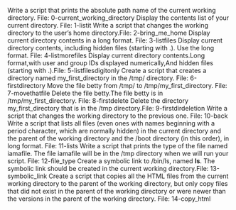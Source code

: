 Write a script that prints the absolute path name of the current working directory. File: 0-current_working_directory
Display the contents list of your current directory. File: 1-listit
Write a script that changes the working directory to the user’s home directory.File: 2-bring_me_home
Display current directory contents in a long format. File: 3-listfiles
Display current directory contents, including hidden files (starting with .). Use the long format. File: 4-listmorefiles
Display current directory contents.Long format,with user and group IDs displayed numerically,And hidden files (starting with .).File: 5-listfilesdigitonly
Create a script that creates a directory named my_first_directory in the /tmp/ directory. File: 6-firstdirectory
Move the file betty from /tmp/ to /tmp/my_first_directory. File: 7-movethatfile
Delete the file betty.The file betty is in /tmp/my_first_directory. File: 8-firstdelete
Delete the directory my_first_directory that is in the /tmp directory.File: 9-firstdirdeletion
Write a script that changes the working directory to the previous one. File: 10-back
Write a script that lists all files (even ones with names beginning with a period character, which are normally hidden) in the current directory and the parent of the working directory and the /boot directory (in this order), in long format. File: 11-lists
Write a script that prints the type of the file named iamafile. The file iamafile will be in the /tmp directory when we will run your script. File: 12-file_type
Create a symbolic link to /bin/ls, named __ls__. The symbolic link should be created in the current working directory.File: 13-symbolic_link
Create a script that copies all the HTML files from the current working directory to the parent of the working directory, but only copy files that did not exist in the parent of the working directory or were newer than the versions in the parent of the working directory. File: 14-copy_html
